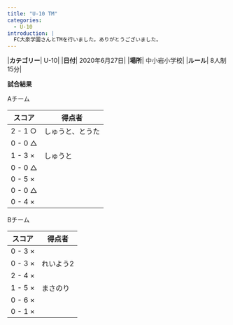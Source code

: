 ```yaml
---
title: "U-10 TM"
categories:
  - U-10
introduction: |
  FC大泉学園さんとTMを行いました。ありがとうございました。
---
```


|**カテゴリー**| U-10|
|**日付**| 2020年6月27日|
|**場所**| 中小岩小学校|
|**ルール**| 8人制15分|

**試合結果**

Aチーム

|スコア|得点者|
|---|----|
| 2 - 1 ○|しゅうと、とうた|
| 0 - 0 △||
| 1 - 3 ×|しゅうと|
| 0 - 0 △||
| 0 - 5 ×||
| 0 - 0 △||
| 0 - 4 ×||


Bチーム

|スコア|得点者|
|---|----|
| 0 - 3 ×||
| 0 - 3 ×|れいよう2|
| 2 - 4 ×||
| 1 - 5 ×|まさのり|
| 0 - 6 ×||
| 0 - 1 ×||
